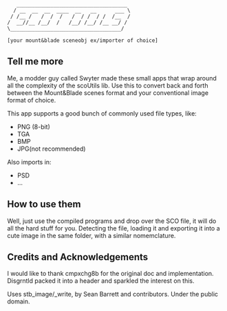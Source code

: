    
       ____________________________________    
      / __  __  __  ____  __   __      ___ \    
     / /__ /   /  /  /   /  / /  / /  /__  /    
    /  __//__ /__/  /   /__/ /__/ /__ __/ /    
    \____________________________________/    
        
    [your mount&blade sceneobj ex/importer of choice]
    
   
  Tell me more
  ---------------
  
  Me, a modder guy called Swyter made these small apps that wrap around all the
  complexity of the scoUtils lib. Use this to convert back and forth between 
  the Mount&Blade scenes format and your conventional image format of choice.
  
  
  This app supports a good bunch of commonly used file types, like:
  * PNG (8-bit)
  * TGA 
  * BMP
  * JPG(not recommended)
  
  
  Also imports in:
  * PSD
  * ...
  
  
  How to use them
  ------------------
  
  Well, just use the compiled programs and drop over the SCO file, it will do
  all the hard stuff for you. Detecting the file, loading it and exporting it
  into a cute image in the same folder, with a similar nomemclature.
  
  
  Credits and Acknowledgements
  -----------------------------
  I would like to thank cmpxchg8b for the original doc and implementation.
  Disgrntld packed it into a header and sparkled the interest on this.
  
  Uses stb_image/_write, by Sean Barrett and contributors. Under the public domain.